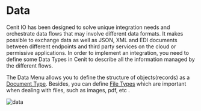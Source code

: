 # Data

Cenit IO has been designed to solve unique integration needs and orchestrate data flows that may involve different data formats. It makes possible to exchange data as well as  JSON, XML and EDI documents between different endpoints and third party services on the cloud or permissive applications. In order to implement an integration, you need to  define some Data Types in Cenit to describe all the information managed by the different flows.

The Data Menu allows you to define the structure of objects(records) as a  [Document Type](data/document_types.md). Besides, you can define [File Types](data/file_types.md) which are important when dealing with files, such as images, pdf, etc .

![data](https://user-images.githubusercontent.com/54523080/148879533-eee664a9-f040-4e49-a827-16d19285e0b6.png)
